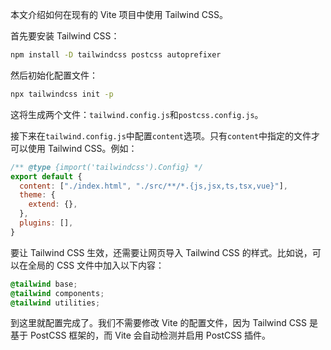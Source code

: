 本文介绍如何在现有的 Vite 项目中使用 Tailwind CSS。

首先要安装 Tailwind CSS：

```bash
npm install -D tailwindcss postcss autoprefixer
```

然后初始化配置文件：

```bash
npx tailwindcss init -p
```

这将生成两个文件：`tailwind.config.js`和`postcss.config.js`。

接下来在`tailwind.config.js`中配置`content`选项。只有`content`中指定的文件才可以使用 Tailwind CSS。例如：

```js
/** @type {import('tailwindcss').Config} */
export default {
  content: ["./index.html", "./src/**/*.{js,jsx,ts,tsx,vue}"],
  theme: {
    extend: {},
  },
  plugins: [],
}
```

要让 Tailwind CSS 生效，还需要让网页导入 Tailwind CSS 的样式。比如说，可以在全局的 CSS 文件中加入以下内容：

```css
@tailwind base;
@tailwind components;
@tailwind utilities;
```

到这里就配置完成了。我们不需要修改 Vite 的配置文件，因为 Tailwind CSS 是基于 PostCSS 框架的，而 Vite 会自动检测并启用 PostCSS 插件。
